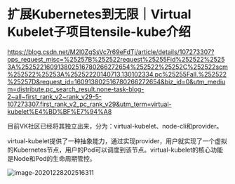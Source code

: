 

# 扩展Kubernetes到无限｜Virtual Kubelet子项目tensile-kube介绍

https://blog.csdn.net/M2l0ZgSsVc7r69eFdTj/article/details/107273307?ops_request_misc=%25257B%252522request%25255Fid%252522%25253A%252522160913802516780266272654%252522%25252C%252522scm%252522%25253A%25252220140713.130102334.pc%25255Fall.%252522%25257D&request_id=160913802516780266272654&biz_id=0&utm_medium=distribute.pc_search_result.none-task-blog-2~all~first_rank_v2~rank_v29-5-107273307.first_rank_v2_pc_rank_v29&utm_term=virtual-kubelet%E4%BD%BF%E7%94%A8



目前VK社区已经将其独立出来，分为：virtual-kubelet、node-cli和provider。


virtual-kubelet提供了一种抽象能力，通过实现provider，用户就实现了一个虚拟的Kubernetes节点，用户的Pod可以调度到该节点。virtual-kubelet的核心功能是Node和Pod的生命周期管控。



![image-20201228202516311](C:\Source\todaygood\kata-note\image-20201228202516311.png)







